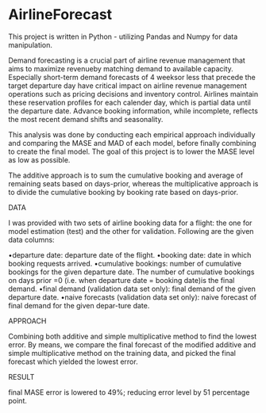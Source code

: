 # AirlineForecast
This project is written in Python - utilizing Pandas and Numpy for data manipulation. 

Demand forecasting is a crucial part of airline revenue management that aims to maximize revenueby  matching  demand  to  available  capacity.   Especially  short-term  demand  forecasts  of  4  weeksor less that precede the target departure day have critical impact on airline revenue management operations such as pricing decisions and inventory control. Airlines maintain these reservation profiles  for  each  calender  day,  which  is  partial  data  until  the  departure  date.   Advance  booking information, while incomplete, reflects the most recent demand shifts and seasonality.

This analysis was done by conducting each empirical approach individually and comparing the MASE and MAD of each model, before finally combining to create the final model. The goal of this project is to lower the MASE level as low as possible. 

The additive approach is to sum the cumulative booking and average of remaining seats based on days-prior, 
whereas the multiplicative approach is to divide the cumulative booking by booking rate based on days-prior.

DATA

I was provided with two sets of airline booking data for a flight: the one for model estimation (test) and the other for validation. Following are the given data columns: 

•departure date:  departure date of the flight.
•booking date:  date in which booking requests arrived.
•cumulative  bookings:   number  of  cumulative  bookings  for  the  given  departure  date. The number of cumulative bookings on days prior =0 (i.e.  when departure date = booking date)is the final demand.
•final demand (validation data set only):  final demand of the given departure date.
•naive forecasts (validation data set only):  naive forecast of final demand for the given depar-ture date.
   
APPROACH 

Combining both additive and simple multiplicative method to find the lowest error. By means, we compare the final forecast of the modified additive and simple multiplicative method on the training data, and picked the final forecast which yielded the lowest error.
   
RESULT 

final MASE error is lowered to 49%; reducing error level by 51 percentage point. 

